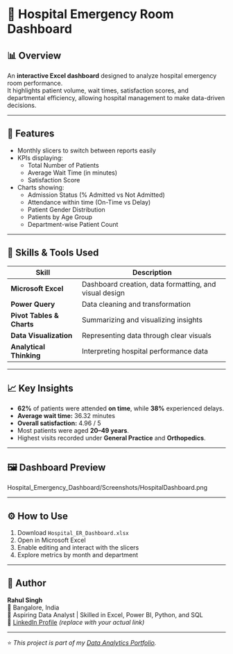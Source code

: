 # 🏥 Hospital Emergency Room Dashboard

## 📊 Overview
An **interactive Excel dashboard** designed to analyze hospital emergency room performance.  
It highlights patient volume, wait times, satisfaction scores, and departmental efficiency, allowing hospital management to make data-driven decisions.

---

## 🚀 Features
- Monthly slicers to switch between reports easily  
- KPIs displaying:
  - Total Number of Patients
  - Average Wait Time (in minutes)
  - Satisfaction Score  
- Charts showing:
  - Admission Status (% Admitted vs Not Admitted)
  - Attendance within time (On-Time vs Delay)
  - Patient Gender Distribution
  - Patients by Age Group
  - Department-wise Patient Count

---

## 🧠 Skills & Tools Used
| Skill | Description |
|--------|--------------|
| **Microsoft Excel** | Dashboard creation, data formatting, and visual design |
| **Power Query** | Data cleaning and transformation |
| **Pivot Tables & Charts** | Summarizing and visualizing insights |
| **Data Visualization** | Representing data through clear visuals |
| **Analytical Thinking** | Interpreting hospital performance data |

---

## 📈 Key Insights
- **62%** of patients were attended **on time**, while **38%** experienced delays.  
- **Average wait time:** 36.32 minutes  
- **Overall satisfaction:** 4.96 / 5  
- Most patients were aged **20–49 years**.  
- Highest visits recorded under **General Practice** and **Orthopedics**.

---

## 🖼️ Dashboard Preview
Hospital_Emergency_Dashboard/Screenshots/HospitalDashboard.png

---

## ⚙️ How to Use
1. Download `Hospital_ER_Dashboard.xlsx`
2. Open in Microsoft Excel
3. Enable editing and interact with the slicers  
4. Explore metrics by month and department

---

## 👤 Author
**Rahul Singh**  
📍 Bangalore, India  
💼 Aspiring Data Analyst | Skilled in Excel, Power BI, Python, and SQL  
🔗 [LinkedIn Profile](https://www.linkedin.com/in/rahul-singh/) *(replace with your actual link)*

---

⭐ *This project is part of my [Data Analytics Portfolio](https://github.com/Rahulsingh-da/Data-Analytics-portfolio).*
